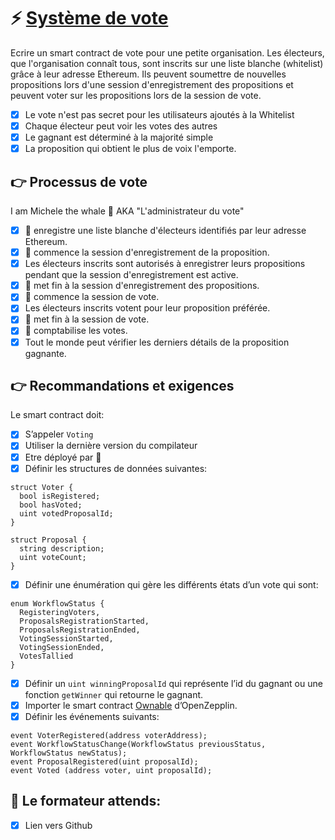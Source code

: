 # ⚡️ [Système de vote](https://formation.alyra.fr/products/developpeur-blockchain/categories/2149052575)

Ecrire un smart contract de vote pour une petite organisation. Les électeurs, que l'organisation connaît tous, sont inscrits sur une liste blanche (whitelist) grâce à leur adresse Ethereum. Ils peuvent soumettre de nouvelles propositions lors d'une session d'enregistrement des propositions et peuvent voter sur les propositions lors de la session de vote.

* [x] Le vote n'est pas secret pour les utilisateurs ajoutés à la Whitelist
* [x] Chaque électeur peut voir les votes des autres
* [x] Le gagnant est déterminé à la majorité simple
* [x] La proposition qui obtient le plus de voix l'emporte.

## 👉 Processus de vote

I am Michele the whale 🐳 AKA "L'administrateur du vote"

* [x] 🐳 enregistre une liste blanche d'électeurs identifiés par leur adresse Ethereum.
* [x] 🐳 commence la session d'enregistrement de la proposition.
* [x] Les électeurs inscrits sont autorisés à enregistrer leurs propositions pendant que la session d'enregistrement est active.
* [x] 🐳 met fin à la session d'enregistrement des propositions.
* [x] 🐳 commence la session de vote.
* [x] Les électeurs inscrits votent pour leur proposition préférée.
* [x] 🐳 met fin à la session de vote.
* [x] 🐳 comptabilise les votes.
* [x] Tout le monde peut vérifier les derniers détails de la proposition gagnante.

## 👉 Recommandations et exigences

Le smart contract doit:

* [x] S’appeler `Voting`
* [x] Utiliser la dernière version du compilateur
* [x] Etre déployé par 🐳
* [x] Définir les structures de données suivantes:

```solidity
struct Voter {
  bool isRegistered;
  bool hasVoted;
  uint votedProposalId;
}

struct Proposal {
  string description;
  uint voteCount;
}
```

* [x] Définir une énumération qui gère les différents états d’un vote qui sont:

```solidity
enum WorkflowStatus {
  RegisteringVoters,
  ProposalsRegistrationStarted,
  ProposalsRegistrationEnded,
  VotingSessionStarted,
  VotingSessionEnded,
  VotesTallied
}
```

* [x] Définir un `uint winningProposalId` qui représente l’id du gagnant ou une fonction `getWinner` qui retourne le gagnant.
* [x] Importer le smart contract [Ownable](https://github.com/OpenZeppelin/openzeppelin-contracts/blob/master/contracts/access/Ownable.sol) d’OpenZepplin.
* [x] Définir les événements suivants:

```solidity
event VoterRegistered(address voterAddress);
event WorkflowStatusChange(WorkflowStatus previousStatus, WorkflowStatus newStatus);
event ProposalRegistered(uint proposalId);
event Voted (address voter, uint proposalId);
```

## 📌 Le formateur attends:

* [x] Lien vers Github
